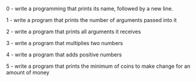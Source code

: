 0 - write a programming that prints its name, followed by a new line.

1 - write a program that prints the number of arguments passed into it

2 - write a program that prints all arguments it receives

3 - write a program that multiplies two numbers

4 - write a program that adds positive numbers

5 - write a program that prints the minimum of coins to make change for an amount of money
